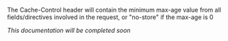 The Cache-Control header will contain the minimum max-age value from all fields/directives involved in the request, or "no-store" if the max-age is 0

_This documentation will be completed soon_
